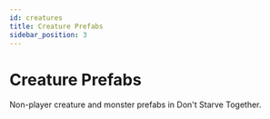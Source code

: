 ```yaml
---
id: creatures
title: Creature Prefabs
sidebar_position: 3
---
```


# Creature Prefabs

Non-player creature and monster prefabs in Don't Starve Together. 